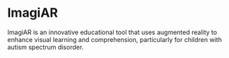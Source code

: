 # ImagiAR
ImagiAR is an innovative educational tool that uses augmented reality to enhance visual learning and comprehension, particularly for children with autism spectrum disorder.
